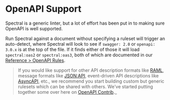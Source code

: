 # OpenAPI Support

Spectral is a generic linter, but a lot of effort has been put in to making sure OpenAPI is well supported. 

Run Spectral against a document without specifying a ruleset will trigger an auto-detect, where Spectral will look to see if `swagger: 2.0` or `openapi: 3.0.x` is at the top of the file. If it finds either of those it will load `spectral:oas2` or `spectral:oas3`, both of which are documented in our [Reference > OpenAPI Rules](../reference/openapi-rules.md).

<!-- theme: info -->
> If you would like support for other API description formats like [RAML](https://raml.org/), message formats like [JSON:API](https://jsonapi.org/), event-driven API descriptions like [AsyncAPI](https://asyncapi.io/), etc., we recommend you start building custom but generic rulesets which can be shared with others. We've started putting together some over here on [OpenAPI Contrib](https://github.com/openapi-contrib/style-guides/)._
